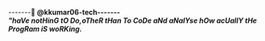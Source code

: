 -------👋<b> @kkumar06-tech-------<br>
<i><b>"haVe notHinG tO Do,oTheR tHan To CoDe aNd  aNalYse
hOw acUallY tHe ProgRam iS woRKing.

<!---
kkumar06-tech/kkumar06-tech is a ✨ special ✨ repository because its `README.md` (this file) appears on your GitHub profile.
You can click the Preview link to take a look at your changes.
--->
